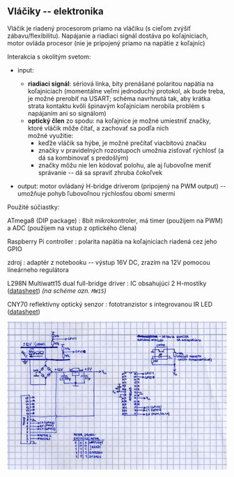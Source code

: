 Vláčiky -- elektronika
----------------------

Vláčik je riadený procesorom priamo na vláčiku (s cieľom zvýšiť zábavu/flexibilitu). Napájanie a riadiaci signál dostáva po koľajniciach, motor ovláda procesor (nie je pripojený priamo na napätie z koľajníc)

Interakcia s okolitým svetom:

- input:
  - **riadiaci signál**: sériová linka, bity prenášané polaritou napätia na koľajniciach (momentálne veľmi jednoduchý protokol, ak bude treba, je možné prerobiť na USART; schéma navrhnutá tak, aby krátka strata kontaktu kvôli špinavým koľajniciam nerobila problém s napájaním ani so signálom)
  - **optický člen** zo spodu: na koľajnice je možné umiestniť značky, ktoré vláčik môže čítať, a zachovať sa podľa nich  
  možné využitie:
    - keďže vláčik sa hýbe, je možné prečítať viacbitovú značku
    - značky v pravidelných rozostupoch umožnia zisťovať rýchlosť (a dá sa kombinovať s predošlým)
    - značky môžu nie len kódovať polohu, ale aj ľubovoľne meniť správanie -- dá sa spraviť zhruba čokoľvek

- output: motor ovládaný H-bridge driverom (pripojený na PWM output) -- umožňuje pohyb ľubovoľnou rýchlosťou obomi smermi

Použité súčiastky:

ATmega8 (DIP package)
: 8bit mikrokontroler, má timer (použijem na PWM) a ADC (použijem na vstup z optického člena)

Raspberry Pi controller
: polarita napätia na koľajniciach riadená cez jeho GPIO

zdroj
: adaptér z notebooku -- výstup 16V DC, zrazím na 12V pomocou lineárneho regulátora

L298N Multiwatt15 dual full-bridge driver
: IC obsahujúci 2 H-mostíky ([datasheet](http://www.gme.sk/img/cache/doc/332/005/l298n-datasheet-1.pdf)) *(na schéme ozn. `MW15`)*

CNY70 reflektívny optický senzor
: fototranzistor s integrovanou IR LED ([datasheet](http://www.vishay.com/docs/83751/cny70.pdf))

![schéma](scheme.jpg)
